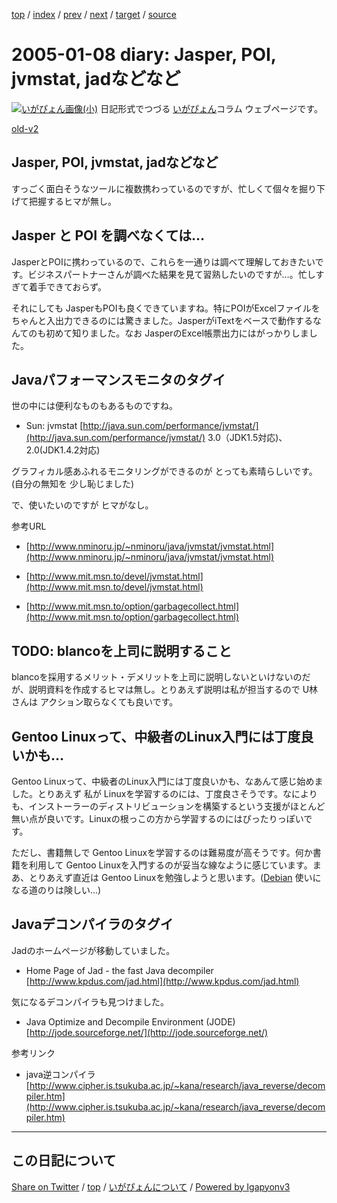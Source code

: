 [top](../index.html) 
 / [index](index.html) 
 / [prev](ig050106.html) 
 / [next](ig050112.html) 
 / [target](https://igapyon.github.io/diary/2005/ig050108.html) 
 / [source](https://github.com/igapyon/diary/blob/gh-pages/2005/ig050108.src.md) 

2005-01-08 diary: Jasper, POI, jvmstat, jadなどなど
=====================================================================================================
[![いがぴょん画像(小)](https://igapyon.github.io/diary/images/iga200306s.jpg "いがぴょん")](https://igapyon.github.io/diary/memo/memoigapyon.html) 日記形式でつづる [いがぴょん](https://igapyon.github.io/diary/memo/memoigapyon.html)コラム ウェブページです。

[old-v2](ig050108-orig.html)

## Jasper, POI, jvmstat, jadなどなど

すっごく面白そうなツールに複数携わっているのですが、忙しくて個々を掘り下げて把握するヒマが無し。


## Jasper と POI を調べなくては…

JasperとPOIに携わっているので、これらを一通りは調べて理解しておきたいです。ビジネスパートナーさんが調べた結果を見て習熟したいのですが…。忙しすぎて着手できておらず。

それにしても JasperもPOIも良くできていますね。特にPOIがExcelファイルをちゃんと入出力できるのには驚きました。JasperがiTextをベースで動作するなんてのも初めて知りました。なお
JasperのExcel帳票出力にはがっかりしました。

## Javaパフォーマンスモニタのタグイ

世の中には便利なものもあるものですね。

* Sun: jvmstat
  [http://java.sun.com/performance/jvmstat/](http://java.sun.com/performance/jvmstat/)
  3.0（JDK1.5対応)、2.0(JDK1.4.2対応)
  

グラフィカル感あふれるモニタリングができるのが とっても素晴らしいです。(自分の無知を 少し恥じました)

で、使いたいのですが ヒマがなし。

参考URL

* [http://www.nminoru.jp/~nminoru/java/jvmstat/jvmstat.html](http://www.nminoru.jp/~nminoru/java/jvmstat/jvmstat.html)
  
* [http://www.mit.msn.to/devel/jvmstat.html](http://www.mit.msn.to/devel/jvmstat.html)
  
* [http://www.mit.msn.to/option/garbagecollect.html](http://www.mit.msn.to/option/garbagecollect.html)

## TODO: blancoを上司に説明すること

blancoを採用するメリット・デメリットを上司に説明しないといけないのだが、説明資料を作成するヒマは無し。とりあえず説明は私が担当するので U林さんは アクション取らなくても良いです。

## Gentoo Linuxって、中級者のLinux入門には丁度良いかも…

Gentoo Linuxって、中級者のLinux入門には丁度良いかも、なあんて感じ始めました。とりあえず 私が Linuxを学習するのには、丁度良さそうです。なによりも、インストーラーのディストリビューションを構築するという支援がほとんど無い点が良いです。Linuxの根っこの方から学習するのにはぴったりっぽいです。

ただし、書籍無しで Gentoo Linuxを学習するのは難易度が高そうです。何か書籍を利用して Gentoo Linuxを入門するのが妥当な線なように感じています。まあ、とりあえず直近は Gentoo Linuxを勉強しようと思います。([Debian](http://www.igapyon.jp/igapyon/diary/keyword/debian.html) 使いになる道のりは険しい…)

## Javaデコンパイラのタグイ

Jadのホームページが移動していました。

* Home Page of Jad - the fast Java decompiler
  [http://www.kpdus.com/jad.html](http://www.kpdus.com/jad.html)

気になるデコンパイラも見つけました。

* Java Optimize and Decompile Environment (JODE)
  [http://jode.sourceforge.net/](http://jode.sourceforge.net/)

参考リンク

* java逆コンパイラ
  [http://www.cipher.is.tsukuba.ac.jp/~kana/research/java_reverse/decompiler.htm](http://www.cipher.is.tsukuba.ac.jp/~kana/research/java_reverse/decompiler.htm)


----------------------------------------------------------------------------------------------------

## この日記について

[Share on Twitter](https://twitter.com/intent/tweet?hashtags=igapyon%2Cdiary%2C%E3%81%84%E3%81%8C%E3%81%B4%E3%82%87%E3%82%93&text=Jasper%2C+POI%2C+jvmstat%2C+jad%E3%81%AA%E3%81%A9%E3%81%AA%E3%81%A9&url=https%3A%2F%2Figapyon.github.io%2Fdiary%2F2005%2Fig050108.html) / [top](../index.html) / [いがぴょんについて](https://igapyon.github.io/diary/memo/memoigapyon.html) / [Powered by Igapyonv3](https://github.com/igapyon/igapyonv3)

